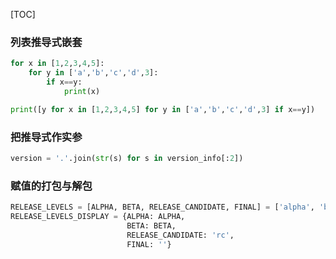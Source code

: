 

[TOC]



### 列表推导式嵌套

```python
for x in [1,2,3,4,5]:
    for y in ['a','b','c','d',3]:
        if x==y:
            print(x)

print([y for x in [1,2,3,4,5] for y in ['a','b','c','d',3] if x==y])

```



### 把推导式作实参

```python
version = '.'.join(str(s) for s in version_info[:2])
```









### 赋值的打包与解包

```python
RELEASE_LEVELS = [ALPHA, BETA, RELEASE_CANDIDATE, FINAL] = ['alpha', 'beta', 'candidate', 'final']
RELEASE_LEVELS_DISPLAY = {ALPHA: ALPHA,
                          BETA: BETA,
                          RELEASE_CANDIDATE: 'rc',
                          FINAL: ''}
```

